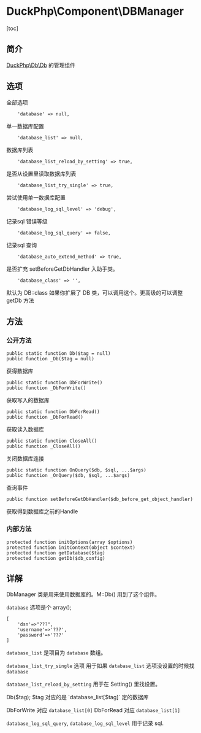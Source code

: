 # DuckPhp\Component\DBManager
[toc]

## 简介
[DuckPhp\Db\Db](Db-Db.md) 的管理组件

## 选项
全部选项

        'database' => null,
单一数据库配置

        'database_list' => null,
数据库列表

        'database_list_reload_by_setting' => true,
是否从设置里读取数据库列表

        'database_list_try_single' => true,
尝试使用单一数据库配置

        'database_log_sql_level' => 'debug',
记录sql 错误等级

        'database_log_sql_query' => false,
记录sql 查询

        'database_auto_extend_method' => true,
是否扩充 setBeforeGetDbHandler 入助手类。

        'database_class' => '',
默认为 DB::class 如果你扩展了 DB 类，可以调用这个。更高级的可以调整 getDb 方法


## 方法
### 公开方法

    public static function Db($tag = null)
    public function _Db($tag = null)
获得数据库

    public static function DbForWrite()
    public function _DbForWrite()
获取写入的数据库

    public static function DbForRead()
    public function _DbForRead()
获取读入数据库

    public static function CloseAll()
    public function _CloseAll()
关闭数据库连接

    public static function OnQuery($db, $sql, ...$args)
    public function _OnQuery($db, $sql, ...$args)
查询事件

    public function setBeforeGetDbHandler($db_before_get_object_handler)
获取得到数据库之前的Handle

### 内部方法

    protected function initOptions(array $options)
    protected function initContext(object $context)
    protected function getDatabase($tag)
    protected function getDb($db_config)

## 详解

DbManager 类是用来使用数据库的。M::Db() 用到了这个组件。

`database` 选项是个 array();
```
[
    'dsn'=>"???",
    'username'=>'???',
    'password'=>'???'
]
```

`database_list` 是项目为 `database` 数组。

`database_list_try_single` 选项 用于如果 `database_list` 选项没设置的时候找`database`

`database_list_reload_by_setting` 用于在 Setting() 里找设置。

Db($tag); $tag 对应的是  `database_list[$tag]` 定的数据库


DbForWrite 对应 `database_list[0]`  DbForRead 对应 `database_list[1]`

`database_log_sql_query`, `database_log_sql_level` 用于记录 sql.
